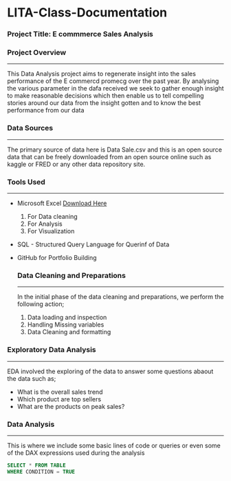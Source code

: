 # LITA-Class-Documentation

### Project Title: E commmerce Sales Analysis

### Project Overview
---
This Data Analysis project aims to regenerate insight into the sales performance of the E commercd promecg over the past year. By analysing the various parameter in the dafa received we seek to gather enough insight to make reasonable decisions which then enable us to tell compelling stories around our data from the insight gotten and to know the best performance from our data

### Data Sources
---
The primary source of data here is Data Sale.csv and this is an open source data that can be freely downloaded from an open source online such as kaggle or FRED or any other data repository site.

### Tools Used
---
- Microsoft Excel [Download Here](https://www.microsoft.com)
    1. For Data cleaning
    2. For Analysis
    3. For Visualization 
- SQL - Structured Query Language for Querinf of Data
- GitHub for Portfolio Building


  ### Data Cleaning and Preparations
  ---
  In the initial phase of the data cleaning and preparations, we perform the following action;
  1. Data loading and inspection
  2. Handling Missing variables
  3. Data Cleaning and formatting

 ### Exploratory Data Analysis
 ---
 EDA involved the exploring of the data to answer some questions abaout the data such as;
 - What is the overall sales trend
 - Which product are top sellers
 - What are the products on peak sales?

### Data Analysis
---
This is where we include some basic lines of code or queries or even some of the DAX expressions used during the analysis

```SQL
SELECT * FROM TABLE
WHERE CONDITION = TRUE
```

